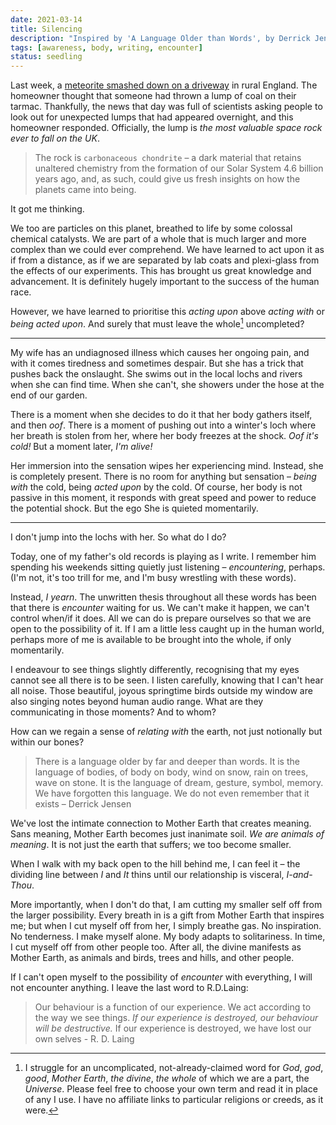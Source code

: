 ```yaml
---
date: 2021-03-14
title: Silencing
description: "Inspired by 'A Language Older than Words', by Derrick Jensen"
tags: [awareness, body, writing, encounter]
status: seedling
---
```


Last week, a [meteorite smashed down on a driveway](https://www.bbc.co.uk/news/science-environment-56337876) in rural England. The homeowner thought that someone had thrown a lump of coal on their tarmac. Thankfully, the news that day was full of scientists asking people to look out for unexpected lumps that had appeared overnight, and this homeowner responded. Officially, the lump is _the most valuable space rock ever to fall on the UK_.



> The rock is `carbonaceous chondrite` – a dark material that retains unaltered chemistry from the formation of our Solar System 4.6 billion years ago,  and, as such, could give us fresh insights on how the planets came into  being.



It got me thinking.





We too are particles on this planet, breathed to life by some colossal chemical catalysts. We are part of a whole that is much larger and more complex than we could ever comprehend. We have learned to act upon it as if from a distance, as if we are separated by lab coats and plexi-glass from the effects of our experiments. This has brought us great knowledge and advancement. It is definitely hugely important to the success of the human race.

However, we have learned to prioritise this _acting upon_ above _acting with_ or _being acted upon_. And surely that must leave the whole[^fn-whole] uncompleted?

[^fn-whole]: I struggle for an uncomplicated, not-already-claimed word for _God_, _god_, _good_, _Mother Earth_, _the divine_, _the whole_ of which we are a part, the _Universe_. Please feel free to choose your own term and read it in place of any I use. I have no affiliate links to particular religions or creeds, as it were.

---

My wife has an undiagnosed illness which causes her ongoing pain, and with it comes tiredness and sometimes despair. But she has a trick that pushes back the onslaught. She swims out in the local lochs and rivers when she can find time. When she can't, she showers under the hose at the end of our garden.

There is a moment when she decides to do it that her body gathers itself, and then _oof_. There is a moment of pushing out into a winter's loch where her breath is stolen from her, where her body freezes at the shock. _Oof it's cold!_ But a moment later, _I'm alive!_

Her immersion into the sensation wipes her experiencing mind. Instead, she is completely present. There is no room for anything but sensation – _being with_ the cold, being _acted upon_ by the cold. Of course, her body is not passive in this moment, it responds with great speed and power to reduce the potential shock. But the ego She is quieted momentarily.

---



I don't jump into the lochs with her. So what do I do?

Today, one of my father's old records is playing as I write. I remember him spending his weekends sitting quietly just listening – _encountering_, perhaps. (I'm not, it's too trill for me, and I'm busy wrestling with these words).

Instead, _I yearn_. The unwritten thesis throughout all these words has been that there is _encounter_ waiting for us. We can't make it happen, we can't control when/if it does. All we can do is prepare ourselves so that we are open to the possibility of it. If I am a little less caught up in the human world, perhaps more of me is available to be brought into the whole, if only momentarily.

I endeavour to see things slightly differently, recognising that my eyes cannot see all there is to be seen. I listen carefully, knowing that I can't hear all noise. Those beautiful, joyous springtime birds outside my window are also singing notes beyond human audio range. What are they communicating in those moments? And to whom?

How can we regain a sense of _relating with_ the earth, not just notionally but within our bones?



> There is a language older by far and deeper than words. It is the language of bodies, of body on body, wind on snow, rain on trees, wave on stone. It is the language of dream, gesture, symbol, memory. We have forgotten this language. We do not even remember that it exists – Derrick Jensen



We've lost the intimate connection to Mother Earth that creates meaning. Sans meaning, Mother Earth becomes just inanimate soil.  _We are animals of meaning_. It is not just the earth that suffers; we too become smaller.

When I walk with my back open to the hill behind me, I can feel it – the dividing line between _I_ and _It_ thins until our relationship is visceral, _I-and-Thou_.

More importantly, when I don't do that, I am cutting my smaller self off from the larger possibility. Every breath in is a gift from Mother Earth that inspires me; but when I cut myself off from her, I simply breathe gas. No inspiration. No tenderness. I make myself alone. My body adapts to solitariness. In time, I cut myself off from other people too. After all, the divine manifests as Mother Earth, as animals and birds, trees and hills, and other people.

If I can't open myself to the possibility of _encounter_ with everything, I will not encounter anything. I leave the last word to R.D.Laing:





> Our behaviour is a function of our experience. We act according to the way we see things. _If our experience is destroyed, our behaviour will be destructive._ If our experience is destroyed, we have lost our own selves - R. D. Laing